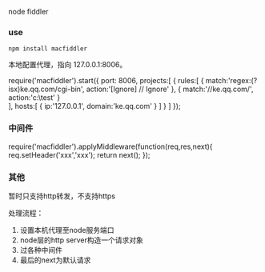node fiddler

### use

```
npm install macfiddler
```


本地配置代理，指向 127.0.0.1:8006。

require('macfiddler').start({
    port: 8006,
    projects:[
        {
            rules:[
                {
                    match:'regex:(?isx)ke\.qq\.com\/cgi-bin',
                    action:'[Ignore] // Ignore'
                },
                {
                    match:'//ke.qq.com/',
                    action:'c:\test\'
                }   
            ],
            hosts:[
                {
                    ip:'127.0.0.1',
                    domain:'ke.qq.com'
                }
            ]
        }
    ]
});


### 中间件

require('macfiddler').applyMiddleware(function(req,res,next){
    req.setHeader('xxx','xxx');
    return next();
});


### 其他

暂时只支持http转发，不支持https

处理流程：

1. 设置本机代理至node服务端口
2. node层的http server构造一个请求对象
3. 过各种中间件
4. 最后的next为默认请求


